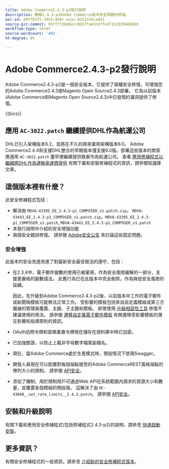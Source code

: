 ```yaml
---
title: Adobe Commerce2.4.3-p2發行說明
description: 瞭解2.4.3-p2Adobe Commerce版中安全問題的修復。
exl-id: d8ff03f5-3453-4b9c-acac-8251416ca051
source-git-commit: 95ffff39d82cc9027fa633dffedf15193040802d
workflow-type: tm+mt
source-wordcount: '492'
ht-degree: 0%

---
```


# Adobe Commerce2.4.3-p2發行說明

Adobe Commerce2.4.3-p2是一個安全版本，它提供了兩種安全修復，可增強您的Adobe Commerce2.4.3或Magento Open Source2.4.3部署。 它為以前版本(Adobe Commerce和Magento Open Source2.4.3)中已發現的漏洞提供了修復。

{{bics}}

## 應用 `AC-3022.patch` 繼續提供DHL作為航運公司

DHL已引入架構版本6.2，並將在不久的將來棄用架構版本6.0。 Adobe Commerce2.4.4和支援DHL整合的早期版本僅支援6.0版。部署這些版本的商家應適用 `AC-3022.patch` 盡早便繼續提供敦豪作為航運公司。 查看 [應用修補程式以繼續將DHL作為運輸承運商提供](https://support.magento.com/hc/en-us/articles/7707818131597-Apply-a-patch-to-continue-offering-DHL-as-shipping-carrier) 有關下載和安裝修補程式的資訊，請參閱知識庫文章。

## 這個版本裡有什麼？

此安全修補程式包括：

* 解決由 `MDVA-43395_EE_2.4.3-p1_COMPOSER_v1.patch.zip`。 `MDVA-43443_EE_2.4.3-p1_COMPOSER_v1.patch.zip`。`MDVA-43395_EE_2.4.3-p1_COMPOSER_v1.patch`, `MDVA-43443_EE_2.4.3-p1_COMPOSER_v1.patch`
* 本發行說明中介紹的安全增強功能
* 兩個安全錯誤修復。 請參閱 [Adobe安全公告](https://helpx.adobe.com/security/products/magento/apsb22-13.html) 來討論這些固定問題。

### 安全增強

此版本的安全改進改進了對最新安全最佳做法的遵守，包括：

* 在2.3.4中，電子郵件變數的使用已被棄用，作為安全風險緩解的一部分，支援更嚴格的變數語法。 此舊行為已在此版本中完全刪除，作為降低安全風險的延續。

   因此，在升級到Adobe Commerce2.4.3-p2後，以前版本中工作的電子郵件或新聞稿模板可能無法正常工作。 受影響的模板包括來自自定義模組或第三方擴展的管理員覆蓋、主題、子主題和模板。 即使使用 [升級相容性工具](https://experienceleague.adobe.com/docs/commerce-operations/upgrade-guide/upgrade-compatibility-tool/overview.html?lang=en) 修復不建議使用的用法。 請參閱 [遷移自定義電子郵件模板](https://developer.adobe.com/commerce/frontend-core/guide/templates/email-migration/) 有關遷移受影響模板的潛在影響和指導原則的資訊。

* OAuth訪問令牌和密碼重置令牌現在儲存在資料庫中時已加密。 <!-- AC-520 1323-->

* 已加強驗證，以防止上載非字母數字檔案副檔名。 <!-- AC-479-->

* 現在，當Adobe Commerce處於生產模式時，預設情況下禁用Swagger。 <!-- AC-1450-->

* 開發人員現在可以配置對每個端點接受的Adobe CommerceREST風格端點的陣列大小的限制。 請參閱 [API安全](https://developer.adobe.com/commerce/webapi/get-started/api-security/)。 <!-- AC-465-->

* 添加了機制，用於限制用戶可通過Web API在系統範圍內請求的資源大小和數量，並覆蓋各個模組的預設值。 這解決了由 `MC-43048__set_rate_limits__2.4.3.patch`。 請參閱 [API安全](https://developer.adobe.com/commerce/webapi/get-started/api-security/)。 <!-- AC-1120-->

## 安裝和升級說明

有關下載和應用安全修補程式(包括修補程式2.4.3-p2)的說明，請參見 [快速啟動安裝](../../../installation/composer.md)。

## 更多資訊？

有關安全修補程式的一般資訊，請參見 [介紹新的安全修補程式版本](https://community.magento.com/t5/Magento-DevBlog/Introducing-the-New-Security-Patch-Release/ba-p/141287)。
